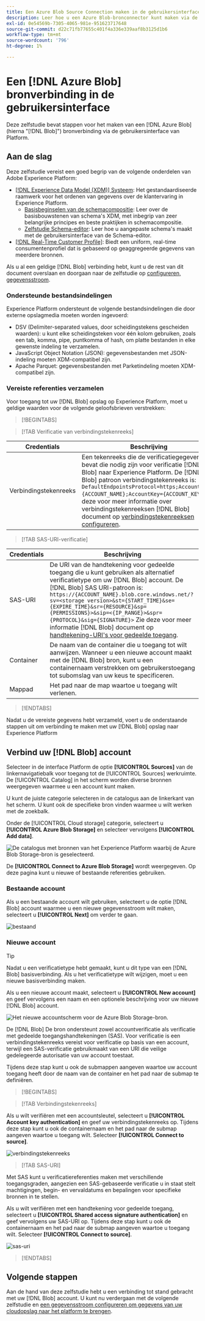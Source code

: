 ```yaml
---
title: Een Azure Blob Source Connection maken in de gebruikersinterface
description: Leer hoe u een Azure Blob-bronconnector kunt maken via de gebruikersinterface van Platform.
exl-id: 0e54569b-7305-4065-981e-951623717648
source-git-commit: d22c71fb77655c401f4a336e339aaf8b3125d1b6
workflow-type: tm+mt
source-wordcount: '796'
ht-degree: 1%

---
```


# Een [!DNL Azure Blob] bronverbinding in de gebruikersinterface

Deze zelfstudie bevat stappen voor het maken van een [!DNL Azure Blob] (hierna &quot;[!DNL Blob]&quot;) bronverbinding via de gebruikersinterface van Platform.

## Aan de slag

Deze zelfstudie vereist een goed begrip van de volgende onderdelen van Adobe Experience Platform:

* [[!DNL Experience Data Model (XDM)] Systeem](../../../../../xdm/home.md): Het gestandaardiseerde raamwerk voor het ordenen van gegevens over de klantervaring in Experience Platform.
   * [Basisbeginselen van de schemacompositie](../../../../../xdm/schema/composition.md): Leer over de basisbouwstenen van schema&#39;s XDM, met inbegrip van zeer belangrijke principes en beste praktijken in schemacompositie.
   * [Zelfstudie Schema-editor](../../../../../xdm/tutorials/create-schema-ui.md): Leer hoe u aangepaste schema&#39;s maakt met de gebruikersinterface van de Schema-editor.
* [[!DNL Real-Time Customer Profile]](../../../../../profile/home.md): Biedt een uniform, real-time consumentenprofiel dat is gebaseerd op geaggregeerde gegevens van meerdere bronnen.

Als u al een geldige [!DNL Blob] verbinding hebt, kunt u de rest van dit document overslaan en doorgaan naar de zelfstudie op [configureren, gegevensstroom](../../dataflow/batch/cloud-storage.md).

### Ondersteunde bestandsindelingen

Experience Platform ondersteunt de volgende bestandsindelingen die door externe opslagmedia moeten worden ingevoerd:

* DSV (Delimiter-separated values, door scheidingstekens gescheiden waarden): u kunt elke scheidingsteken voor één kolom gebruiken, zoals een tab, komma, pipe, puntkomma of hash, om platte bestanden in elke gewenste indeling te verzamelen.
* JavaScript Object Notation (JSON): gegevensbestanden met JSON-indeling moeten XDM-compatibel zijn.
* Apache Parquet: gegevensbestanden met Parketindeling moeten XDM-compatibel zijn.

### Vereiste referenties verzamelen

Voor toegang tot uw [!DNL Blob] opslag op Experience Platform, moet u geldige waarden voor de volgende geloofsbrieven verstrekken:

>[!BEGINTABS]

>[!TAB Verificatie van verbindingstekenreeks]

| Credentials | Beschrijving |
| --- | --- |
| Verbindingstekenreeks | Een tekenreeks die de verificatiegegevens bevat die nodig zijn voor verificatie [!DNL Blob] naar Experience Platform. De [!DNL Blob] patroon verbindingstekenreeks is: `DefaultEndpointsProtocol=https;AccountName={ACCOUNT_NAME};AccountKey={ACCOUNT_KEY}`. Zie deze voor meer informatie over verbindingstekenreeksen [!DNL Blob] document op [verbindingstekenreeksen configureren](https://docs.microsoft.com/en-us/azure/storage/common/storage-configure-connection-string). |

>[!TAB SAS-URI-verificatie]

| Credentials | Beschrijving |
| --- | --- |
| SAS-URI | De URI van de handtekening voor gedeelde toegang die u kunt gebruiken als alternatief verificatietype om uw [!DNL Blob] account. De [!DNL Blob] SAS URI-patroon is: `https://{ACCOUNT_NAME}.blob.core.windows.net/?sv=<storage version>&st={START_TIME}&se={EXPIRE_TIME}&sr={RESOURCE}&sp={PERMISSIONS}>&sip=<{IP_RANGE}>&spr={PROTOCOL}&sig={SIGNATURE}>` Zie deze voor meer informatie [!DNL Blob] document op [handtekening-URI&#39;s voor gedeelde toegang](https://docs.microsoft.com/en-us/azure/data-factory/connector-azure-blob-storage#shared-access-signature-authentication). |
| Container | De naam van de container die u toegang tot wilt aanwijzen. Wanneer u een nieuwe account maakt met de [!DNL Blob] bron, kunt u een containernaam verstrekken om gebruikerstoegang tot subomslag van uw keus te specificeren. |
| Mappad | Het pad naar de map waartoe u toegang wilt verlenen. |

>[!ENDTABS]

Nadat u de vereiste gegevens hebt verzameld, voert u de onderstaande stappen uit om verbinding te maken met uw [!DNL Blob] opslag naar Experience Platform

## Verbind uw [!DNL Blob] account

Selecteer in de interface Platform de optie **[!UICONTROL Sources]** van de linkernavigatiebalk voor toegang tot de [!UICONTROL Sources] werkruimte. De [!UICONTROL Catalog] in het scherm worden diverse bronnen weergegeven waarmee u een account kunt maken.

U kunt de juiste categorie selecteren in de catalogus aan de linkerkant van het scherm. U kunt ook de specifieke bron vinden waarmee u wilt werken met de zoekbalk.

Onder de [!UICONTROL Cloud storage] categorie, selecteert u **[!UICONTROL Azure Blob Storage]** en selecteer vervolgens **[!UICONTROL Add data]**.

![De catalogus met bronnen van het Experience Platform waarbij de Azure Blob Storage-bron is geselecteerd.](../../../../images/tutorials/create/blob/catalog.png)

De **[!UICONTROL Connect to Azure Blob Storage]** wordt weergegeven. Op deze pagina kunt u nieuwe of bestaande referenties gebruiken.

### Bestaande account

Als u een bestaande account wilt gebruiken, selecteert u de optie [!DNL Blob] account waarmee u een nieuwe gegevensstroom wilt maken, selecteert u **[!UICONTROL Next]** om verder te gaan.

![bestaand](../../../../images/tutorials/create/blob/existing.png)

### Nieuwe account

>[!TIP]
>
>Nadat u een verificatietype hebt gemaakt, kunt u dit type van een [!DNL Blob] basisverbinding. Als u het verificatietype wilt wijzigen, moet u een nieuwe basisverbinding maken.

Als u een nieuwe account maakt, selecteert u **[!UICONTROL New account]** en geef vervolgens een naam en een optionele beschrijving voor uw nieuwe [!DNL Blob] account.

![Het nieuwe accountscherm voor de Azure Blob Storage-bron.](../../../../images/tutorials/create/blob/new.png)

De [!DNL Blob] De bron ondersteunt zowel accountverificatie als verificatie met gedeelde toegangshandtekeningen (SAS). Voor verificatie is een verbindingstekenreeks vereist voor verificatie op basis van een account, terwijl een SAS-verificatie gebruikmaakt van een URI die veilige gedelegeerde autorisatie van uw account toestaat.

Tijdens deze stap kunt u ook de submappen aangeven waartoe uw account toegang heeft door de naam van de container en het pad naar de submap te definiëren.

>[!BEGINTABS]

>[!TAB Verbindingstekenreeks]

Als u wilt verifiëren met een accountsleutel, selecteert u **[!UICONTROL Account key authentication]** en geef uw verbindingstekenreeks op. Tijdens deze stap kunt u ook de containernaam en het pad naar de submap aangeven waartoe u toegang wilt. Selecteer **[!UICONTROL Connect to source]**.

![verbindingstekenreeks](../../../../images/tutorials/create/blob/connectionstring.png)

>[!TAB SAS-URI]

Met SAS kunt u verificatiereferenties maken met verschillende toegangsgraden, aangezien een SAS-gebaseerde verificatie u in staat stelt machtigingen, begin- en vervaldatums en bepalingen voor specifieke bronnen in te stellen.

Als u wilt verifiëren met een handtekening voor gedeelde toegang, selecteert u **[!UICONTROL Shared access signature authentication]** en geef vervolgens uw SAS-URI op. Tijdens deze stap kunt u ook de containernaam en het pad naar de submap aangeven waartoe u toegang wilt. Selecteer **[!UICONTROL Connect to source]**.

![sas-uri](../../../../images/tutorials/create/blob/sas-uri.png)

>[!ENDTABS]

## Volgende stappen

Aan de hand van deze zelfstudie hebt u een verbinding tot stand gebracht met uw [!DNL Blob] account. U kunt nu verdergaan met de volgende zelfstudie en [een gegevensstroom configureren om gegevens van uw cloudopslag naar het platform te brengen](../../dataflow/batch/cloud-storage.md).
